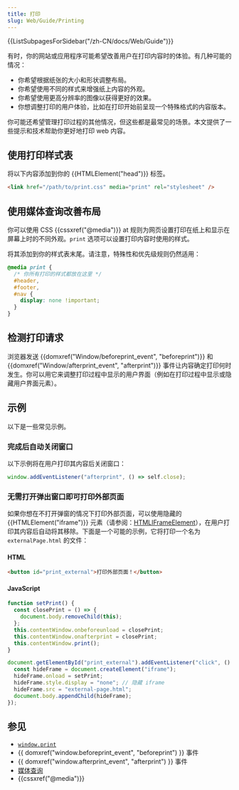 ```yaml
---
title: 打印
slug: Web/Guide/Printing
---
```


<section id="Quick_links">
  {{ListSubpagesForSidebar("/zh-CN/docs/Web/Guide")}}
</section>

有时，你的网站或应用程序可能希望改善用户在打印内容时的体验。有几种可能的情况：

- 你希望根据纸张的大小和形状调整布局。
- 你希望使用不同的样式来增强纸上内容的外观。
- 你希望使用更高分辨率的图像以获得更好的效果。
- 你想调整打印的用户体验，比如在打印开始前呈现一个特殊格式的内容版本。

你可能还希望管理打印过程的其他情况，但这些都是最常见的场景。本文提供了一些提示和技术帮助你更好地打印 web 内容。

## 使用打印样式表

将以下内容添加到你的 {{HTMLElement("head")}} 标签。

```html
<link href="/path/to/print.css" media="print" rel="stylesheet" />
```

## 使用媒体查询改善布局

你可以使用 CSS {{cssxref("@media")}} at 规则为网页设置打印在纸上和显示在屏幕上时的不同外观。`print` 选项可以设置打印内容时使用的样式。

将其添加到你的样式表末尾。请注意，特殊性和优先级规则仍然适用：

```css
@media print {
  /* 你所有打印的样式都放在这里 */
  #header,
  #footer,
  #nav {
    display: none !important;
  }
}
```

## 检测打印请求

浏览器发送 {{domxref("Window/beforeprint_event", "beforeprint")}} 和 {{domxref("Window/afterprint_event", "afterprint")}} 事件让内容确定打印何时发生。你可以用它来调整打印过程中显示的用户界面（例如在打印过程中显示或隐藏用户界面元素）。

## 示例

以下是一些常见示例。

### 完成后自动关闭窗口

以下示例将在用户打印其内容后关闭窗口：

```js
window.addEventListener("afterprint", () => self.close);
```

### 无需打开弹出窗口即可打印外部页面

如果你想在不打开弹窗的情况下打印外部页面，可以使用隐藏的 {{HTMLElement("iframe")}} 元素（请参阅：[HTMLIFrameElement](/zh-CN/docs/Web/API/HTMLIFrameElement)），在用户打印其内容后自动将其移除。下面是一个可能的示例，它将打印一个名为 `externalPage.html` 的文件：

#### HTML

```html
<button id="print_external">打印外部页面！</button>
```

#### JavaScript

```js
function setPrint() {
  const closePrint = () => {
    document.body.removeChild(this);
  };
  this.contentWindow.onbeforeunload = closePrint;
  this.contentWindow.onafterprint = closePrint;
  this.contentWindow.print();
}

document.getElementById("print_external").addEventListener("click", () => {
  const hideFrame = document.createElement("iframe");
  hideFrame.onload = setPrint;
  hideFrame.style.display = "none"; // 隐藏 iframe
  hideFrame.src = "external-page.html";
  document.body.appendChild(hideFrame);
});
```

## 参见

- [`window.print`](/zh-CN/docs/Web/API/Window/print)
- {{ domxref("window.beforeprint_event", "beforeprint") }} 事件
- {{ domxref("window.afterprint_event", "afterprint") }} 事件
- [媒体查询](/zh-CN/docs/Web/CSS/CSS_media_queries/Using_media_queries)
- {{cssxref("@media")}}
